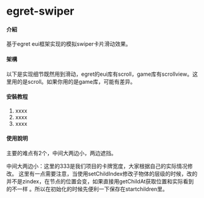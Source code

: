 # egret-swiper

#### 介紹
基于egret eui框架实现的模拟swiper卡片滑动效果。

#### 架構
以下是实现细节既然用到滑动，egret的eui库有scroll，game库有scrollview。这里用的是scroll。如果你用的是game库，可能有差异。



#### 安裝教程

1.  xxxx
2.  xxxx
3.  xxxx

#### 使用說明
主要的难点有2个，中间大两边小，两边遮挡。

中间大两边小：这里的333是我们项目的卡牌宽度，大家根据自己的实际情况修改。
这里有一点需要注意，当使用setChildIndex修改子物体的层级的时候，改的并不是zindex，在节点的位置会变，如果直接用getChildAt获取位置和实际看到的不一样 。所以在初始化的时候先便利一下保存在startchildren里。


